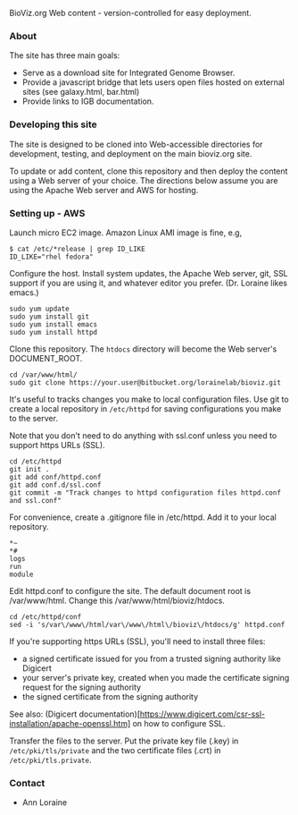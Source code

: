 BioViz.org Web content - version-controlled for easy deployment.

### About ###

The site has three main goals:

* Serve as a download site for Integrated Genome Browser. 
* Provide a javascript bridge that lets users open files hosted on external sites (see galaxy.html, bar.html)
* Provide links to IGB documentation. 

### Developing this site ###

The site is designed to be cloned into Web-accessible directories for development, testing, and deployment
on the main bioviz.org site. 

To update or add content, clone this repository and then deploy the content using a Web server of your choice.
The directions below assume you are using the Apache Web server and AWS for hosting. 

### Setting up - AWS ###

Launch micro EC2 image. Amazon Linux AMI image is fine, e.g,

```
$ cat /etc/*release | grep ID_LIKE
ID_LIKE="rhel fedora"
```

Configure the host. Install system updates, the Apache Web server, git, SSL support if you are using it, and whatever editor you prefer. (Dr. Loraine likes emacs.)

```
sudo yum update
sudo yum install git
sudo yum install emacs 
sudo yum install httpd
```

Clone this repository. The `htdocs` directory will become the Web server's DOCUMENT_ROOT.

```
cd /var/www/html/
sudo git clone https://your.user@bitbucket.org/lorainelab/bioviz.git
```

It's useful to tracks changes you make to local configuration files. Use git to create a local
repository in `/etc/httpd` for saving configurations you make to the server. 

Note that you don't need to do anything with ssl.conf unless you need to support https URLs (SSL).

```
cd /etc/httpd
git init .
git add conf/httpd.conf
git add conf.d/ssl.conf
git commit -m "Track changes to httpd configuration files httpd.conf and ssl.conf"
```

For convenience, create a .gitignore file in /etc/httpd. Add it to your local repository.

```
*~
*#
logs
run
module
```

Edit httpd.conf to configure the site. The default document root is /var/www/html. Change
this /var/www/html/bioviz/htdocs.

```
cd /etc/httpd/conf
sed -i 's/var\/www\/html/var\/www\/html\/bioviz\/htdocs/g' httpd.conf
```

If you're supporting https URLs (SSL), you'll need to install three files: 

* a signed certificate issued for you from a trusted signing authority like Digicert
* your server's private key, created when you made the certificate signing request for the signing authority
* the signed certificate from the signing authority

See also: (Digicert documentation)[https://www.digicert.com/csr-ssl-installation/apache-openssl.htm] on how to configure SSL.

Transfer the files to the server. Put the private key file (.key) in `/etc/pki/tls/private` and the two certificate files (.crt) in `/etc/pki/tls.private`.



### Contact ###

* Ann Loraine